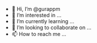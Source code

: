 - 👋 Hi, I’m @gurappm
- 👀 I’m interested in ...
- 🌱 I’m currently learning ...
- 💞️ I’m looking to collaborate on ...
- 📫 How to reach me ...

<!---
gurappm/gurappm is a ✨ special ✨ repository because its `README.md` (this file) appears on your GitHub profile.
You can click the Preview link to take a look at your changes.
--->
